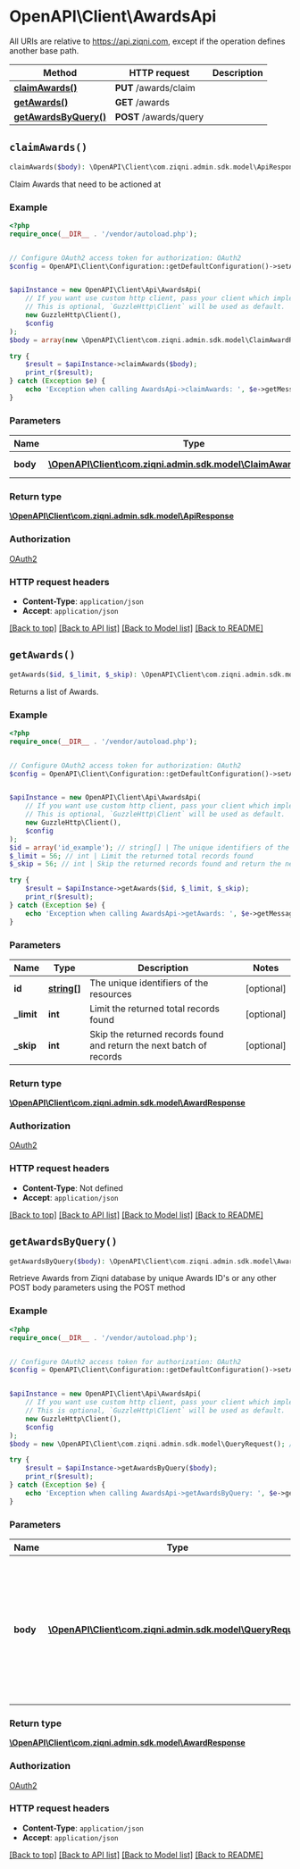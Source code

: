 # OpenAPI\Client\AwardsApi

All URIs are relative to https://api.ziqni.com, except if the operation defines another base path.

| Method | HTTP request | Description |
| ------------- | ------------- | ------------- |
| [**claimAwards()**](AwardsApi.md#claimAwards) | **PUT** /awards/claim |  |
| [**getAwards()**](AwardsApi.md#getAwards) | **GET** /awards |  |
| [**getAwardsByQuery()**](AwardsApi.md#getAwardsByQuery) | **POST** /awards/query |  |


## `claimAwards()`

```php
claimAwards($body): \OpenAPI\Client\com.ziqni.admin.sdk.model\ApiResponse
```



Claim Awards that need to be actioned at

### Example

```php
<?php
require_once(__DIR__ . '/vendor/autoload.php');


// Configure OAuth2 access token for authorization: OAuth2
$config = OpenAPI\Client\Configuration::getDefaultConfiguration()->setAccessToken('YOUR_ACCESS_TOKEN');


$apiInstance = new OpenAPI\Client\Api\AwardsApi(
    // If you want use custom http client, pass your client which implements `GuzzleHttp\ClientInterface`.
    // This is optional, `GuzzleHttp\Client` will be used as default.
    new GuzzleHttp\Client(),
    $config
);
$body = array(new \OpenAPI\Client\com.ziqni.admin.sdk.model\ClaimAwardRequest()); // \OpenAPI\Client\com.ziqni.admin.sdk.model\ClaimAwardRequest[] | Claim Awards

try {
    $result = $apiInstance->claimAwards($body);
    print_r($result);
} catch (Exception $e) {
    echo 'Exception when calling AwardsApi->claimAwards: ', $e->getMessage(), PHP_EOL;
}
```

### Parameters

| Name | Type | Description  | Notes |
| ------------- | ------------- | ------------- | ------------- |
| **body** | [**\OpenAPI\Client\com.ziqni.admin.sdk.model\ClaimAwardRequest[]**](../Model/ClaimAwardRequest.md)| Claim Awards | |

### Return type

[**\OpenAPI\Client\com.ziqni.admin.sdk.model\ApiResponse**](../Model/ApiResponse.md)

### Authorization

[OAuth2](../../README.md#OAuth2)

### HTTP request headers

- **Content-Type**: `application/json`
- **Accept**: `application/json`

[[Back to top]](#) [[Back to API list]](../../README.md#endpoints)
[[Back to Model list]](../../README.md#models)
[[Back to README]](../../README.md)

## `getAwards()`

```php
getAwards($id, $_limit, $_skip): \OpenAPI\Client\com.ziqni.admin.sdk.model\AwardResponse
```



Returns a list of Awards.

### Example

```php
<?php
require_once(__DIR__ . '/vendor/autoload.php');


// Configure OAuth2 access token for authorization: OAuth2
$config = OpenAPI\Client\Configuration::getDefaultConfiguration()->setAccessToken('YOUR_ACCESS_TOKEN');


$apiInstance = new OpenAPI\Client\Api\AwardsApi(
    // If you want use custom http client, pass your client which implements `GuzzleHttp\ClientInterface`.
    // This is optional, `GuzzleHttp\Client` will be used as default.
    new GuzzleHttp\Client(),
    $config
);
$id = array('id_example'); // string[] | The unique identifiers of the resources
$_limit = 56; // int | Limit the returned total records found
$_skip = 56; // int | Skip the returned records found and return the next batch of records

try {
    $result = $apiInstance->getAwards($id, $_limit, $_skip);
    print_r($result);
} catch (Exception $e) {
    echo 'Exception when calling AwardsApi->getAwards: ', $e->getMessage(), PHP_EOL;
}
```

### Parameters

| Name | Type | Description  | Notes |
| ------------- | ------------- | ------------- | ------------- |
| **id** | [**string[]**](../Model/string.md)| The unique identifiers of the resources | [optional] |
| **_limit** | **int**| Limit the returned total records found | [optional] |
| **_skip** | **int**| Skip the returned records found and return the next batch of records | [optional] |

### Return type

[**\OpenAPI\Client\com.ziqni.admin.sdk.model\AwardResponse**](../Model/AwardResponse.md)

### Authorization

[OAuth2](../../README.md#OAuth2)

### HTTP request headers

- **Content-Type**: Not defined
- **Accept**: `application/json`

[[Back to top]](#) [[Back to API list]](../../README.md#endpoints)
[[Back to Model list]](../../README.md#models)
[[Back to README]](../../README.md)

## `getAwardsByQuery()`

```php
getAwardsByQuery($body): \OpenAPI\Client\com.ziqni.admin.sdk.model\AwardResponse
```



Retrieve Awards from Ziqni database by unique Awards ID's or any other POST body parameters using the POST method

### Example

```php
<?php
require_once(__DIR__ . '/vendor/autoload.php');


// Configure OAuth2 access token for authorization: OAuth2
$config = OpenAPI\Client\Configuration::getDefaultConfiguration()->setAccessToken('YOUR_ACCESS_TOKEN');


$apiInstance = new OpenAPI\Client\Api\AwardsApi(
    // If you want use custom http client, pass your client which implements `GuzzleHttp\ClientInterface`.
    // This is optional, `GuzzleHttp\Client` will be used as default.
    new GuzzleHttp\Client(),
    $config
);
$body = new \OpenAPI\Client\com.ziqni.admin.sdk.model\QueryRequest(); // \OpenAPI\Client\com.ziqni.admin.sdk.model\QueryRequest | Retrieve Awards from Ziqni database by unique Awards ID's or any other POST body parameters using the POST method

try {
    $result = $apiInstance->getAwardsByQuery($body);
    print_r($result);
} catch (Exception $e) {
    echo 'Exception when calling AwardsApi->getAwardsByQuery: ', $e->getMessage(), PHP_EOL;
}
```

### Parameters

| Name | Type | Description  | Notes |
| ------------- | ------------- | ------------- | ------------- |
| **body** | [**\OpenAPI\Client\com.ziqni.admin.sdk.model\QueryRequest**](../Model/QueryRequest.md)| Retrieve Awards from Ziqni database by unique Awards ID&#39;s or any other POST body parameters using the POST method | [optional] |

### Return type

[**\OpenAPI\Client\com.ziqni.admin.sdk.model\AwardResponse**](../Model/AwardResponse.md)

### Authorization

[OAuth2](../../README.md#OAuth2)

### HTTP request headers

- **Content-Type**: `application/json`
- **Accept**: `application/json`

[[Back to top]](#) [[Back to API list]](../../README.md#endpoints)
[[Back to Model list]](../../README.md#models)
[[Back to README]](../../README.md)

